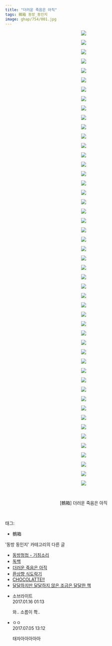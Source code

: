 ```yaml
---
title: "더러운 죽음은 아직"
tags: 鵺箱 동방_동인지
image: ghap/754/001.jpg
---
```

<div class="article">
<p style="text-align: center; clear: none; float: none;"><img src="{{ site.nasurl }}/ghap/754/001.jpg"/></p>
<p style="text-align: center; clear: none; float: none;"><img src="{{ site.nasurl }}/ghap/754/002.jpg"/></p>
<p style="text-align: center; clear: none; float: none;"><img src="{{ site.nasurl }}/ghap/754/003.jpg"/></p>
<p style="text-align: center; clear: none; float: none;"><img src="{{ site.nasurl }}/ghap/754/004.jpg"/></p>
<p style="text-align: center; clear: none; float: none;"><img src="{{ site.nasurl }}/ghap/754/005.jpg"/></p>
<p style="text-align: center; clear: none; float: none;"><img src="{{ site.nasurl }}/ghap/754/006.jpg"/></p>
<p style="text-align: center; clear: none; float: none;"><img src="{{ site.nasurl }}/ghap/754/007.jpg"/></p>
<p style="text-align: center; clear: none; float: none;"><img src="{{ site.nasurl }}/ghap/754/008.jpg"/></p>
<p style="text-align: center; clear: none; float: none;"><img src="{{ site.nasurl }}/ghap/754/009.jpg"/></p>
<p style="text-align: center; clear: none; float: none;"><img src="{{ site.nasurl }}/ghap/754/010.jpg"/></p>
<p style="text-align: center; clear: none; float: none;"><img src="{{ site.nasurl }}/ghap/754/011.jpg"/></p>
<p style="text-align: center; clear: none; float: none;"><img src="{{ site.nasurl }}/ghap/754/012.jpg"/></p>
<p style="text-align: center; clear: none; float: none;"><img src="{{ site.nasurl }}/ghap/754/013.jpg"/></p>
<p style="text-align: center; clear: none; float: none;"><img src="{{ site.nasurl }}/ghap/754/014.jpg"/></p>
<p style="text-align: center; clear: none; float: none;"><img src="{{ site.nasurl }}/ghap/754/015.jpg"/></p>
<p style="text-align: center; clear: none; float: none;"><img src="{{ site.nasurl }}/ghap/754/016.jpg"/></p>
<p style="text-align: center; clear: none; float: none;"><img src="{{ site.nasurl }}/ghap/754/017.jpg"/></p>
<p style="text-align: center; clear: none; float: none;"><img src="{{ site.nasurl }}/ghap/754/018.jpg"/></p>
<p style="text-align: center; clear: none; float: none;"><img src="{{ site.nasurl }}/ghap/754/019.jpg"/></p>
<p style="text-align: center; clear: none; float: none;"><img src="{{ site.nasurl }}/ghap/754/020.jpg"/></p>
<p style="text-align: center; clear: none; float: none;"><img src="{{ site.nasurl }}/ghap/754/021.jpg"/></p>
<p style="text-align: center; clear: none; float: none;"><img src="{{ site.nasurl }}/ghap/754/022.jpg"/></p>
<p style="text-align: center; clear: none; float: none;"><img src="{{ site.nasurl }}/ghap/754/023.jpg"/></p>
<p style="text-align: center; clear: none; float: none;"><img src="{{ site.nasurl }}/ghap/754/024.jpg"/></p>
<p style="text-align: center; clear: none; float: none;"><img src="{{ site.nasurl }}/ghap/754/025.jpg"/></p>
<p style="text-align: center; clear: none; float: none;"><img src="{{ site.nasurl }}/ghap/754/026.jpg"/></p>
<p style="text-align: center; clear: none; float: none;"><img src="{{ site.nasurl }}/ghap/754/027.jpg"/></p>
<p style="text-align: center; clear: none; float: none;"><img src="{{ site.nasurl }}/ghap/754/028.jpg"/></p>
<p style="text-align: center; clear: none; float: none;"><img src="{{ site.nasurl }}/ghap/754/029.jpg"/></p>
<p style="text-align: center; clear: none; float: none;"><img src="{{ site.nasurl }}/ghap/754/030.jpg"/></p>
<p style="text-align: center; clear: none; float: none;"><img src="{{ site.nasurl }}/ghap/754/031.jpg"/></p>
<p style="text-align: center; clear: none; float: none;"><img src="{{ site.nasurl }}/ghap/754/032.jpg"/></p>
<p style="text-align: center; clear: none; float: none;"><img src="{{ site.nasurl }}/ghap/754/033.jpg"/></p>
<p style="text-align: center; clear: none; float: none;"><img src="{{ site.nasurl }}/ghap/754/034.jpg"/></p>
<p style="text-align: center; clear: none; float: none;"><img src="{{ site.nasurl }}/ghap/754/035.jpg"/></p>
<p style="text-align: center; clear: none; float: none;"><img src="{{ site.nasurl }}/ghap/754/036.jpg"/></p>
<p style="text-align: center; clear: none; float: none;"><img src="{{ site.nasurl }}/ghap/754/037.jpg"/></p>
<p style="text-align: center; clear: none; float: none;"><img src="{{ site.nasurl }}/ghap/754/038.jpg"/></p>
<p style="text-align: center; clear: none; float: none;"><img src="{{ site.nasurl }}/ghap/754/039.jpg"/></p>
<p style="text-align: center; clear: none; float: none;"><img src="{{ site.nasurl }}/ghap/754/040.jpg"/></p>
<p style="text-align: center; clear: none; float: none;"><img src="{{ site.nasurl }}/ghap/754/041.jpg"/></p>
<p style="text-align: center; clear: none; float: none;"><img src="{{ site.nasurl }}/ghap/754/042.jpg"/></p>
<p style="text-align: center; clear: none; float: none;"><img src="{{ site.nasurl }}/ghap/754/043.jpg"/></p>
<p style="text-align: center; clear: none; float: none;"><img src="{{ site.nasurl }}/ghap/754/044.jpg"/></p>
<p style="text-align: center; clear: none; float: none;"><img src="{{ site.nasurl }}/ghap/754/045.jpg"/></p>
<p style="text-align: center; clear: none; float: none;"><img src="{{ site.nasurl }}/ghap/754/046.jpg"/></p>
<p style="text-align: center; clear: none; float: none;"><img src="{{ site.nasurl }}/ghap/754/047.jpg"/></p>
<p style="text-align: center; clear: none; float: none;"><img src="{{ site.nasurl }}/ghap/754/048.jpg"/></p>
<p style="text-align: center; clear: none; float: none;"><img src="{{ site.nasurl }}/ghap/754/049.jpg"/></p>
<p style="text-align: center; clear: none; float: none;"><br/></p>
<p style="text-align: center; clear: none; float: none;">[鵺箱] 더러운 죽음은 아직</p>
<p><br/></p>
</div><div class="tagTrail">
<p>태그: </p>
<ul>
<li>鵺箱</li>
</ul>
</div><div class="another">
<p>'동방 동인지' 카테고리의 다른 글</p>
<ul>
<li><a href="/2016-07-08-ghap_756">동방청첩 - 기침소리</a></li>
<li><a href="/2016-07-08-ghap_755">독백</a></li>
<li><a href="/2016-07-08-ghap_754">더러운 죽음은 아직</a></li>
<li><a href="/2016-07-08-ghap_753">환상향 식도락기</a></li>
<li><a href="/2016-07-08-ghap_752">CHOCOLATTE!!</a></li>
<li><a href="/2016-07-08-ghap_751">달달하지만 달달하지 않은 조금은 달달한 책</a></li>
</ul>
</div><div class="cb_module cb_fluid">
<div class="cb_wrt cb_profile">
<div class="comment">
<ul>
<li class="cb_thumb_off" id="comment14892666">
<div class="cb_comment_area">
<div class="cb_info_area">
<div class="cb_section">
<span class="cb_nick_name">소브라이트</span>
</div>
<div class="cb_section">
<span class="cb_date">2017.01.16 01:13 </span>
</div>
</div>
<div class="cb_dsc_comment">
<p class="cb_dsc">
											와.. 소름이 쫙..
										</p>
</div>
</div></li>
<li class="cb_thumb_off" id="comment15029767">
<div class="cb_comment_area">
<div class="cb_info_area">
<div class="cb_section">
<span class="cb_nick_name">ㅇㅇ</span>
</div>
<div class="cb_section">
<span class="cb_date">2017.07.05 13:12 </span>
</div>
</div>
<div class="cb_dsc_comment">
<p class="cb_dsc">
											태자아아아아아
										</p>
</div>
</div></li>
</ul>
</div>
</div><!-- commentList close -->
</div>